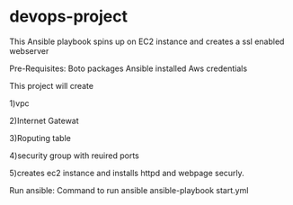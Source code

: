 # devops-project
This Ansible playbook spins up on EC2 instance and creates a ssl enabled webserver

Pre-Requisites:
Boto packages
Ansible installed
Aws credentials 

This project will create 

1)vpc 

2)Internet Gatewat

3)Roputing table

4)security group with reuired ports

5)creates ec2 instance and installs httpd and webpage securly.
 


Run ansible:
Command to run ansible
ansible-playbook start.yml




